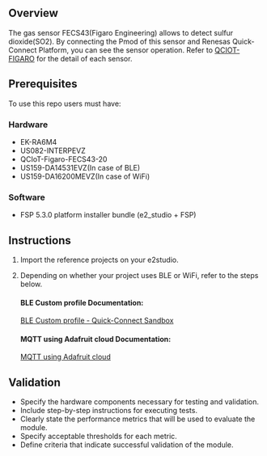 ## Overview
The gas sensor FECS43(Figaro Engineering) allows to detect sulfur dioxide(SO2). By connecting the Pmod of this sensor and Renesas Quick-Connect Platform, you can see the sensor operation.
Refer to [QCIOT-FIGARO](https://www.renesas.com/us/en/products/sensor-products/environmental-sensors/humidity-temperature-sensors/qciot-figaro-figaro-sensor-pmod-boards-quickconnect-iot-platform#tools_support) for the detail of each sensor.

## Prerequisites
To use this repo users must have:

### Hardware
* EK-RA6M4
* US082-INTERPEVZ
* QCIoT-Figaro-FECS43-20
* US159-DA14531EVZ(In case of BLE)
* US159-DA16200MEVZ(In case of WiFi)

### Software
* FSP 5.3.0 platform installer bundle (e2_studio + FSP)

## Instructions
1. Import the reference projects on your e2studio.
2. Depending on whether your project uses BLE or WiFi, refer to the steps below.

    #### BLE Custom profile Documentation:
    [BLE Custom profile - Quick-Connect Sandbox](applications/sensordummy/ek_ra6m4_sensordummy_da14531_baremetal_custom_profile/README.md)

    #### MQTT using Adafruit cloud Documentation:
    [MQTT using Adafruit cloud](applications/sensordummy/ek_ra6m4_sensordummy_da16200_freertos_adafruit_cloud/README.md)

## Validation
* Specify the hardware components necessary for testing and validation. 
* Include step-by-step instructions for executing tests.
* Clearly state the performance metrics that will be used to evaluate the module.
* Specify acceptable thresholds for each metric.
* Define criteria that indicate successful validation of the module.
